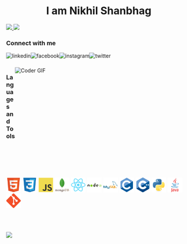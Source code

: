 <h1 align="center"> I am Nikhil Shanbhag </h1>

<p align="left">
<a href="https://github.com/Nikhil-1503">
  <img height="180em" src="https://github-readme-stats-sepia-five.vercel.app/api?username=Nikhil-1503&count_private=true&show_icons=true&include_all_commits=true&theme=algolia"/>
  <img height="180em" src="https://github-readme-stats-sepia-five.vercel.app/api/top-langs/?username=Nikhil-1503&layout=compact&langs_count=8&theme=algolia"/>
</a>
</p>

### Connect with me

[<img align = 'left' src='https://user-images.githubusercontent.com/61755381/159286584-b52121de-9859-4b83-963e-9984c7825156.png' alt='linkedin' height='40'>](https://www.linkedin.com/in/nikhil-shanbhag-29742a187/)
[<img align = 'left' src='https://user-images.githubusercontent.com/61755381/159287188-d2a76fb5-5fbf-4819-b080-25c4003269ca.png' alt='facebook' height='40'>](https://www.facebook.com/nikhil.shanbhag.988)
[<img align = 'left' src='https://user-images.githubusercontent.com/61755381/159286769-33d70d94-9097-44d3-af61-40dff7d1c09d.png' alt='instagram' height='40'>](https://www.instagram.com/nikhil.1503/) 
[<img align = 'left' src='https://user-images.githubusercontent.com/61755381/159286961-bb2fe893-6243-4672-82be-a17da3bd68ac.png' alt='twitter' height='40'>](https://twitter.com/Nikhil_1503)

<img src="https://miro.medium.com/max/2800/1*BU7f02LeQeELztqxa8eCmw.gif" align="right" alt="Coder GIF" width="480" height="300">

<br />
<br />

### Languages and Tools

<p align="left">
  <img height="40" src="https://raw.githubusercontent.com/devicons/devicon/master/icons/html5/html5-original.svg" alt="html">
  <img height="40" src="https://raw.githubusercontent.com/devicons/devicon/master/icons/css3/css3-original.svg" alt="css">
  <img height="40" src="https://raw.githubusercontent.com/devicons/devicon/master/icons/javascript/javascript-original.svg"" alt="javascript">
  <img height="40" src="https://raw.githubusercontent.com/devicons/devicon/master/icons/mongodb/mongodb-original-wordmark.svg" alt="mongodb">
  <img height="40" src="https://raw.githubusercontent.com/devicons/devicon/master/icons/react/react-original.svg" alt="react">
  <img height="40" src="https://raw.githubusercontent.com/devicons/devicon/master/icons/nodejs/nodejs-original-wordmark.svg" alt="nodejs">
  <img height="40" src="https://raw.githubusercontent.com/devicons/devicon/master/icons/mysql/mysql-original-wordmark.svg" alt="mysql">
  <img height="40" src="https://raw.githubusercontent.com/devicons/devicon/master/icons/c/c-original.svg" alt="c">
  <img height="40" src="https://raw.githubusercontent.com/devicons/devicon/master/icons/cplusplus/cplusplus-original.svg" alt="cpp">
  <img height="40" src="https://raw.githubusercontent.com/devicons/devicon/master/icons/python/python-original.svg" alt="python">
  <img height="40" src="https://raw.githubusercontent.com/devicons/devicon/master/icons/java/java-original-wordmark.svg" alt="java">
  <img height="40" src="https://raw.githubusercontent.com/devicons/devicon/master/icons/git/git-original.svg" alt="git">
</p>

<br />
<br />

<p align="left">
<a href="https://github.com/Nikhil-1503">
  <img height="180em" src="http://github-readme-streak-stats.herokuapp.com?user=Nikhil-1503&theme=algolia&hide_border=false"/>
</a>
</p>

<!--![Profile views](https://gpvc.arturio.dev/Nikhil-1503)-->
